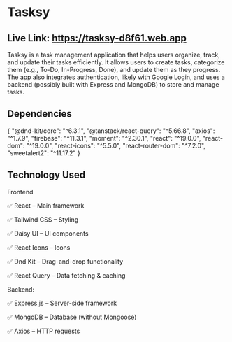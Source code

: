 # Tasksy

## Live Link: https://tasksy-d8f61.web.app

Tasksy is a task management application that helps users organize, track, and update their tasks efficiently. It allows users to create tasks, categorize them (e.g., To-Do, In-Progress, Done), and update them as they progress. The app also integrates authentication, likely with Google Login, and uses a backend (possibly built with Express and MongoDB) to store and manage tasks.

## Dependencies

{
    "@dnd-kit/core": "^6.3.1",
    "@tanstack/react-query": "^5.66.8",
    "axios": "^1.7.9",
    "firebase": "^11.3.1",
    "moment": "^2.30.1",
    "react": "^19.0.0",
    "react-dom": "^19.0.0",
    "react-icons": "^5.5.0",
    "react-router-dom": "^7.2.0",
    "sweetalert2": "^11.17.2"
}

## Technology Used

Frontend

✅ React – Main framework

✅ Tailwind CSS – Styling

✅ Daisy UI – UI components

✅ React Icons – Icons

✅ Dnd Kit – Drag-and-drop functionality

✅ React Query – Data fetching & caching

Backend:

✅ Express.js – Server-side framework

✅ MongoDB – Database (without Mongoose)

✅ Axios – HTTP requests
